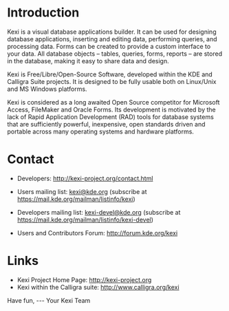# Introduction

Kexi is a visual database applications builder. It can be used for designing
database applications, inserting and editing data, performing queries,
and processing data. Forms can be created to provide a custom interface
to your data. All database objects – tables, queries, forms, reports
– are stored in the database, making it easy to share data and design.

Kexi is Free/Libre/Open-Source Software, developed within the KDE and
Calligra Suite projects. It is designed to be fully usable both on Linux/Unix
and MS Windows platforms.

Kexi is considered as a long awaited Open Source competitor for Microsoft
Access, FileMaker and Oracle Forms. Its development is motivated by the
lack of Rapid Application Development (RAD) tools for database systems that
are sufficiently powerful, inexpensive, open standards driven and portable
across many operating systems and hardware platforms.

# Contact

- Developers: http://kexi-project.org/contact.html

- Users mailing list: kexi@kde.org
  (subscribe at https://mail.kde.org/mailman/listinfo/kexi)

- Developers mailing list: kexi-devel@kde.org
  (subscribe at https://mail.kde.org/mailman/listinfo/kexi-devel)

- Users and Contributors Forum: http://forum.kde.org/kexi


# Links

- Kexi Project Home Page: http://kexi-project.org
- Kexi within the Calligra suite: http://www.calligra.org/kexi


Have fun,
--- Your Kexi Team
